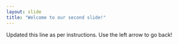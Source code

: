 ```yaml
---
layout: slide
title: "Welcome to our second slide!"
---
```

Updated this line as per instructions.
Use the left arrow to go back!
